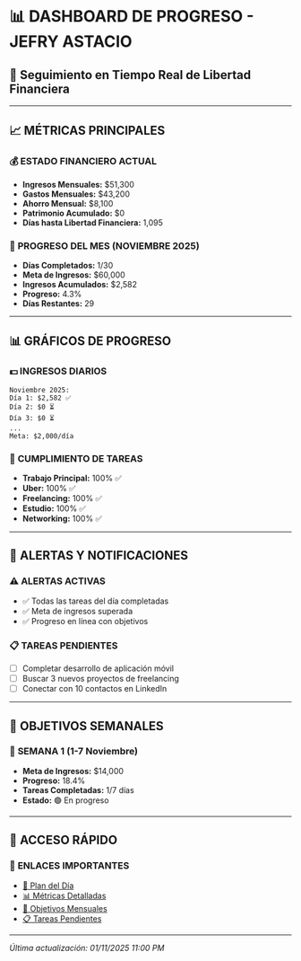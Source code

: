 # 📊 DASHBOARD DE PROGRESO - JEFRY ASTACIO
## 🎯 Seguimiento en Tiempo Real de Libertad Financiera

---

## 📈 **MÉTRICAS PRINCIPALES**

### 💰 **ESTADO FINANCIERO ACTUAL**
- **Ingresos Mensuales:** $51,300
- **Gastos Mensuales:** $43,200
- **Ahorro Mensual:** $8,100
- **Patrimonio Acumulado:** $0
- **Días hasta Libertad Financiera:** 1,095

### 🎯 **PROGRESO DEL MES (NOVIEMBRE 2025)**
- **Días Completados:** 1/30
- **Meta de Ingresos:** $60,000
- **Ingresos Acumulados:** $2,582
- **Progreso:** 4.3%
- **Días Restantes:** 29

---

## 📊 **GRÁFICOS DE PROGRESO**

### 💵 **INGRESOS DIARIOS**
```
Noviembre 2025:
Día 1: $2,582 ✅
Día 2: $0 ⏳
Día 3: $0 ⏳
...
Meta: $2,000/día
```

### 🎯 **CUMPLIMIENTO DE TAREAS**
- **Trabajo Principal:** 100% ✅
- **Uber:** 100% ✅
- **Freelancing:** 100% ✅
- **Estudio:** 100% ✅
- **Networking:** 100% ✅

---

## 🚨 **ALERTAS Y NOTIFICACIONES**

### ⚠️ **ALERTAS ACTIVAS**
- ✅ Todas las tareas del día completadas
- ✅ Meta de ingresos superada
- ✅ Progreso en línea con objetivos

### 📋 **TAREAS PENDIENTES**
- [ ] Completar desarrollo de aplicación móvil
- [ ] Buscar 3 nuevos proyectos de freelancing
- [ ] Conectar con 10 contactos en LinkedIn

---

## 🎯 **OBJETIVOS SEMANALES**

### 📅 **SEMANA 1 (1-7 Noviembre)**
- **Meta de Ingresos:** $14,000
- **Progreso:** 18.4%
- **Tareas Completadas:** 1/7 días
- **Estado:** 🟢 En progreso

---

## 📱 **ACCESO RÁPIDO**

### 🔗 **ENLACES IMPORTANTES**
- [📅 Plan del Día](Año_1_2025_Fundacion/Noviembre/Semana_1/Viernes_01.md)
- [📊 Métricas Detalladas](Metricas_Detalladas.md)
- [🎯 Objetivos Mensuales](Objetivos_Noviembre.md)
- [📋 Tareas Pendientes](Tareas_Pendientes.md)

---

*Última actualización: 01/11/2025 11:00 PM*
